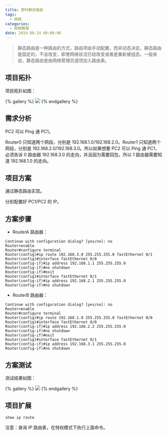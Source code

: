 ```yaml
---
title: 思科静态路由
tags:
  - 网络
categories:
  - 网络教程
date: 2019-08-24 00:00:00
---
```


> 静态路由是一种路由的方式，路由项由手动配置，而非动态决定。静态路由是固定的，不会改变，即使网络状况已经改变或者是重新被组态。一般来说，静态路由是由网络管理员逐项加入路由表。

<!-- more -->

## 项目拓扑

项目拓扑如图：

{% gallery %}
![](https://cdn.dusays.com/2019/08/46-1.jpg/1)
{% endgallery %}

## 需求分析

PC2 可以 Ping 通 PC1。

Router0 只知道两个网段，分别是 192.168.1.0/192.168.2.0。Router1 只知道两个网段，分别是 192.168.2.0/192.168.3.0。所以如果想要 PC2 可以 Ping 通 PC1，必须告诉 0 路由器 192.168.3.0 的走向，并且因为需要回包，所以 1 路由器需要知道 192.168.1.0 的走向。

## 项目方案

通过静态路由实现。

分别配置好 PC1/PC2 的 IP。

## 方案步骤

* RouterA 路由器：

```
Continue with configuration dialog? [yes/no]: no
Router>enable
Router#configure terminal
Router(config)#ip route 192.168.3.0 255.255.255.0 fastEthernet 0/1
Router(config)#interface fastEthernet 0/0
Router(config-if)#ip address 192.168.1.1 255.255.255.0
Router(config-if)#no shutdown
Router(config-if)#exit
Router(config)#interface fastEthernet 0/1
Router(config-if)#ip address 192.168.2.1 255.255.255.0
Router(config-if)#no shutdown
```

* RouterB 路由器：

```
Continue with configuration dialog? [yes/no]: no
Router>enable
Router#configure terminal
Router(config)#ip route 192.168.1.0 255.255.255.0 fastEthernet 0/0
Router(config)#interface fastEthernet 0/0
Router(config-if)#ip address 192.168.2.2 255.255.255.0
Router(config-if)#no shutdown
Router(config-if)#exit
Router(config)#interface fastEthernet 0/1
Router(config-if)#ip address 192.168.3.1 255.255.255.0
Router(config-if)#no shutdown
```

## 方案测试

测试结果如图：

{% gallery %}
![](https://cdn.dusays.com/2019/08/46-2.jpg/1)
{% endgallery %}

## 项目扩展

```
show ip route
```

注意：查询 IP 路由表，在特权模式下执行上面命令。